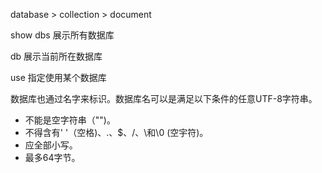 database > collection > document

show dbs 展示所有数据库

db 展示当前所在数据库

use 指定使用某个数据库


数据库也通过名字来标识。数据库名可以是满足以下条件的任意UTF-8字符串。
* 不能是空字符串（"")。
* 不得含有' '（空格)、.、$、/、\和\0 (空宇符)。
* 应全部小写。
* 最多64字节。
